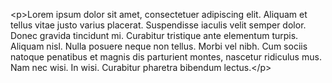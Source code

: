 &lt;p&gt;Lorem ipsum dolor sit amet, consectetuer adipiscing elit. Aliquam et tellus vitae justo varius placerat. Suspendisse iaculis velit semper dolor. Donec gravida tincidunt mi. Curabitur tristique ante elementum turpis. Aliquam nisl. Nulla posuere neque non tellus. Morbi vel nibh. Cum sociis natoque penatibus et magnis dis parturient montes, nascetur ridiculus mus. Nam nec wisi. In wisi. Curabitur pharetra bibendum lectus.&lt;/p&gt;

